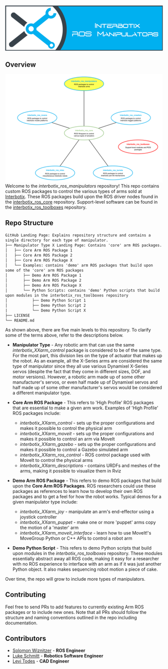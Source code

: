 ![manipulator_banner](images/manipulator_banner.png)

## Overview
![manipulator_repo_structure](images/manipulator_repo_structure.png)
Welcome to the *interbotix_ros_manipulators* repository! This repo contains custom ROS packages to control the various types of arms sold at [Interbotix](https://www.trossenrobotics.com/). These ROS packages build upon the ROS driver nodes found in the [interbotix_ros_core](https://github.com/Interbotix/interbotix_ros_core) repository. Support-level software can be found in the [interbotix_ros_toolboxes](https://github.com/Interbotix/interbotix_ros_toolboxes) repository.

## Repo Structure
```
GitHub Landing Page: Explains repository structure and contains a single directory for each type of manipulator.
├── Manipulator Type X Landing Page: Contains 'core' arm ROS packages.
│   ├── Core Arm ROS Package 1
│   ├── Core Arm ROS Package 2
│   ├── Core Arm ROS Package X
│   └── Examples: contains 'demo' arm ROS packages that build upon some of the 'core' arm ROS packages
│       ├── Demo Arm ROS Package 1
│       ├── Demo Arm ROS Package 2
│       ├── Demo Arm ROS Package X
│       └── Python Scripts: contains 'demo' Python scripts that build upon modules in the interbotix_ros_toolboxes repository
│           ├── Demo Python Script 1
│           ├── Demo Python Script 2
|           └── Demo Python Script X
├── LICENSE
└── README.md
```
As shown above, there are five main levels to this repository. To clarify some of the terms above, refer to the descriptions below.

- **Manipulator Type** - Any robotic arm that can use the same *interbotix_XXarm_control* package is considered to be of the same type. For the most part, this division lies on the type of actuator that makes up the robot. As an example, all the X-Series arms are considered the same type of manipulator since they all use various Dynamixel X-Series servos (despite the fact that they come in different sizes, DOF, and motor versions). However, a robotic arm made up of some other manufacturer's servos, or even half made up of Dynamixel servos and half made up of some other manufacturer's servos would be considered a different manipulator type.

- **Core Arm ROS Package** - This refers to 'High Profile' ROS packages that are essential to make a given arm work. Examples of 'High Profile' ROS packages include:
    - *interbotix_XXarm_control* - sets up the proper configurations and makes it possible to control the physical arm
    - *interbotix_XXarm_moveit* - sets up the proper configurations and makes it possible to control an arm via MoveIt
    - *interbotix_XXarm_gazebo* - sets up the proper configurations and makes it possible to control a Gazebo simulated arm
    - *interbotix_XXarm_ros_control*  - ROS control package used with MoveIt to control the physical arms
    - *interbotix_XXarm_descriptions* - contains URDFs and meshes of the arms, making it possible to visualize them in Rviz

- **Demo Arm ROS Package** - This refers to demo ROS packages that build upon the **Core Arm ROS Packages**. ROS researchers could use these packages as references to learn how to develop their own ROS packages and to get a feel for how the robot works. Typical demos for a given manipulator type include:
    - *interbotix_XXarm_joy* - manipulate an arm's end-effector using a joystick controller
    - *interbotix_XXarm_puppet* - make one or more 'puppet' arms copy the motion of a 'master' arm
    - *interbotix_XXarm_moveit_interface* - learn how to use MoveIt!'s MoveGroup Python or C++ APIs to control a robot arm

- **Demo Python Script** - This refers to demo Python scripts that build upon modules in the *interbotix_ros_toolboxes* repository. These modules essentially abstract away all ROS code, making it easy for a researcher with no ROS experience to interface with an arm as if it was just another Python object. It also makes sequencing robot motion a piece of cake.

Over time, the repo will grow to include more types of manipulators.

## Contributing
Feel free to send PRs to add features to currently existing Arm ROS packages or to include new ones. Note that all PRs should follow the structure and naming conventions outlined in the repo including documentation.

## Contributors
- [Solomon Wiznitzer](https://github.com/swiz23) - **ROS Engineer**
- [Luke Schmitt](https://github.com/lsinterbotix) - **Robotics Software Engineer**
- [Levi Todes](https://github.com/LeTo37) - **CAD Engineer**
